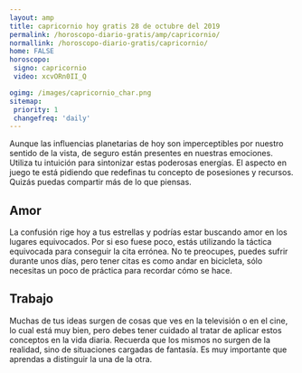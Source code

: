 ```yaml
---
layout: amp
title: capricornio hoy gratis 28 de octubre del 2019 
permalink: /horoscopo-diario-gratis/amp/capricornio/
normallink: /horoscopo-diario-gratis/capricornio/
home: FALSE
horoscopo:
 signo: capricornio
 video: xcvORn0II_Q

ogimg: /images/capricornio_char.png
sitemap:
 priority: 1
 changefreq: 'daily'
---
```



Aunque las influencias planetarias de hoy son imperceptibles por nuestro sentido de la vista, de seguro están presentes en nuestras emociones. Utiliza tu intuición para sintonizar estas poderosas energías. El aspecto en juego te está pidiendo que redefinas tu concepto de posesiones y recursos. Quizás puedas compartir más de lo que piensas.

## Amor

La confusión rige hoy a tus estrellas y podrías estar buscando amor en los lugares equivocados. Por si eso fuese poco, estás utilizando la táctica equivocada para conseguir la cita errónea. No te preocupes, puedes sufrir durante unos días, pero tener citas es como andar en bicicleta, sólo necesitas un poco de práctica para recordar cómo se hace.

## Trabajo

Muchas de tus ideas surgen de cosas que ves en la televisión o en el cine, lo cual está muy bien, pero debes tener cuidado al tratar de aplicar estos conceptos en la vida diaria. Recuerda que los mismos no surgen de la realidad, sino de situaciones cargadas de fantasía. Es muy importante que aprendas a distinguir la una de la otra.